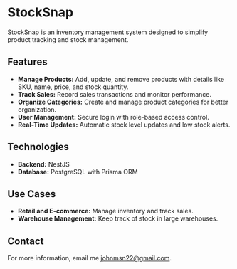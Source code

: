 # StockSnap

StockSnap is an inventory management system designed to simplify product tracking and stock management.

## Features

- **Manage Products:** Add, update, and remove products with details like SKU, name, price, and stock quantity.
- **Track Sales:** Record sales transactions and monitor performance.
- **Organize Categories:** Create and manage product categories for better organization.
- **User Management:** Secure login with role-based access control.
- **Real-Time Updates:** Automatic stock level updates and low stock alerts.

## Technologies

- **Backend:** NestJS
- **Database:** PostgreSQL with Prisma ORM

## Use Cases

- **Retail and E-commerce:** Manage inventory and track sales.
- **Warehouse Management:** Keep track of stock in large warehouses.

## Contact

For more information, email me [johnmsn22@gmail.com](mailto:johnmsn22@gmail.com).
